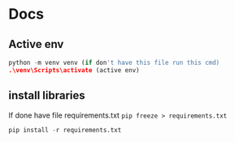 # Docs

## Active env
```py
python -m venv venv (if don't have this file run this cmd)
.\venv\Scripts\activate (active env)

```

## install libraries

If done have file requirements.txt
`pip freeze > requirements.txt`

```py
pip install -r requirements.txt
```
